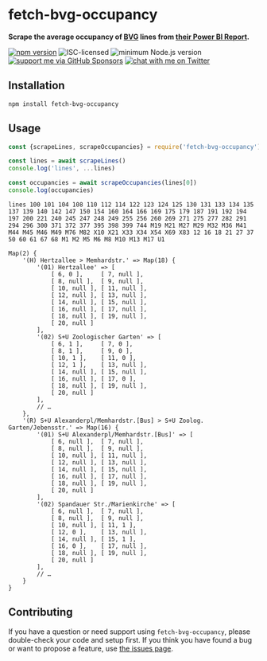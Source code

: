 # fetch-bvg-occupancy

**Scrape the average occupancy of [BVG](https://en.wikipedia.org/wiki/Berliner_Verkehrsbetriebe) lines from [their Power BI Report](https://app.powerbi.com/view?r=eyJrIjoiYWQ4ZTRlMTMtMDgxYy00MzJjLWFkNjgtNmUwNTRjOGE4OWFmIiwidCI6ImMxZGViZDk4LWM0ODEtNGU1MS1iMjg2LWY2ZWRhOGZjZWE0OCIsImMiOjh9).**

[![npm version](https://img.shields.io/npm/v/fetch-bvg-occupancy.svg)](https://www.npmjs.com/package/fetch-bvg-occupancy)
![ISC-licensed](https://img.shields.io/github/license/derhuerst/fetch-bvg-occupancy.svg)
![minimum Node.js version](https://img.shields.io/node/v/fetch-bvg-occupancy.svg)
[![support me via GitHub Sponsors](https://img.shields.io/badge/support%20me-donate-fa7664.svg)](https://github.com/sponsors/derhuerst)
[![chat with me on Twitter](https://img.shields.io/badge/chat%20with%20me-on%20Twitter-1da1f2.svg)](https://twitter.com/derhuerst)


## Installation

```shell
npm install fetch-bvg-occupancy
```


## Usage

```js
const {scrapeLines, scrapeOccupancies} = require('fetch-bvg-occupancy')

const lines = await scrapeLines()
console.log('lines', ...lines)

const occupancies = await scrapeOccupancies(lines[0])
console.log(occupancies)
```

```
lines 100 101 104 108 110 112 114 122 123 124 125 130 131 133 134 135 137 139 140 142 147 150 154 160 164 166 169 175 179 187 191 192 194 197 200 221 240 245 247 248 249 255 256 260 269 271 275 277 282 291 294 296 300 371 372 377 395 398 399 744 M19 M21 M27 M29 M32 M36 M41 M44 M45 M46 M49 M76 M82 X10 X21 X33 X34 X54 X69 X83 12 16 18 21 27 37 50 60 61 67 68 M1 M2 M5 M6 M8 M10 M13 M17 U1

Map(2) {
	'(H) Hertzallee > Memhardstr.' => Map(18) {
		'(01) Hertzallee' => [
			[ 6, 0 ],     [ 7, null ],
			[ 8, null ],  [ 9, null ],
			[ 10, null ], [ 11, null ],
			[ 12, null ], [ 13, null ],
			[ 14, null ], [ 15, null ],
			[ 16, null ], [ 17, null ],
			[ 18, null ], [ 19, null ],
			[ 20, null ]
		],
		'(02) S+U Zoologischer Garten' => [
			[ 6, 1 ],     [ 7, 0 ],
			[ 8, 1 ],     [ 9, 0 ],
			[ 10, 1 ],    [ 11, 0 ],
			[ 12, 1 ],    [ 13, null ],
			[ 14, null ], [ 15, null ],
			[ 16, null ], [ 17, 0 ],
			[ 18, null ], [ 19, null ],
			[ 20, null ]
		],
		// …
	},
	'(R) S+U Alexanderpl/Memhardstr.[Bus] > S+U Zoolog. Garten/Jebensstr.' => Map(16) {
		'(01) S+U Alexanderpl/Memhardstr.[Bus]' => [
			[ 6, null ],  [ 7, null ],
			[ 8, null ],  [ 9, null ],
			[ 10, null ], [ 11, null ],
			[ 12, null ], [ 13, null ],
			[ 14, null ], [ 15, null ],
			[ 16, null ], [ 17, null ],
			[ 18, null ], [ 19, null ],
			[ 20, null ]
		],
		'(02) Spandauer Str./Marienkirche' => [
			[ 6, null ],  [ 7, null ],
			[ 8, null ],  [ 9, null ],
			[ 10, null ], [ 11, 1 ],
			[ 12, 0 ],    [ 13, null ],
			[ 14, null ], [ 15, 1 ],
			[ 16, 0 ],    [ 17, null ],
			[ 18, null ], [ 19, null ],
			[ 20, null ]
		],
		// …
	}
}
```


## Contributing

If you have a question or need support using `fetch-bvg-occupancy`, please double-check your code and setup first. If you think you have found a bug or want to propose a feature, use [the issues page](https://github.com/derhuerst/fetch-bvg-occupancy/issues).
